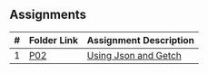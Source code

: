 ## Assignments
|   #   | Folder Link                      | Assignment Description                            |
| :---: | -------------------------------- | ------------------------------------------------- |
|   1   |[P02](./Assignments/P02/README.md)|[Using Json and Getch](./Assignments/P02/README.md)|
